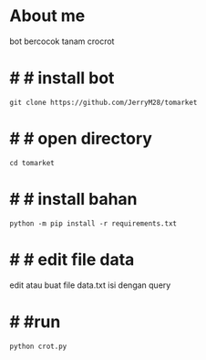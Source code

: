 # About me
bot bercocok tanam crocrot

# # # install bot
```
git clone https://github.com/JerryM28/tomarket
```
# # # open directory
```
cd tomarket
```
# # # install bahan
```
python -m pip install -r requirements.txt
```
# # # edit file data
edit atau buat file data.txt isi dengan query
# # #run 
```
python crot.py

